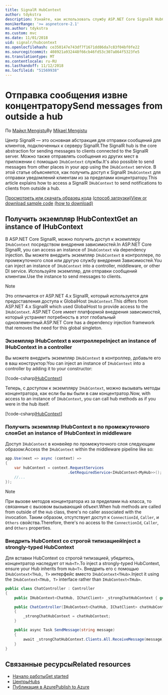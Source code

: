 ```yaml
---
title: SignalR HubContext
author: tdykstra
description: Узнайте, как использовать службу ASP.NET Core SignalR HubContext для отправки уведомлений клиентам из за пределами концентратору.
monikerRange: '>= aspnetcore-2.1'
ms.author: tdykstra
ms.custom: mvc
ms.date: 11/01/2018
uid: signalr/hubcontext
ms.openlocfilehash: ce350147e743df7f1671dd86da7c83f04bf0fe22
ms.sourcegitcommit: 408921a932448f66cb46fd53c307a864f5323fe5
ms.translationtype: MT
ms.contentlocale: ru-RU
ms.lasthandoff: 11/12/2018
ms.locfileid: "51569938"
---
```

# <a name="send-messages-from-outside-a-hub"></a><span data-ttu-id="67f02-103">Отправка сообщения извне концентратору</span><span class="sxs-lookup"><span data-stu-id="67f02-103">Send messages from outside a hub</span></span>

<span data-ttu-id="67f02-104">По [Майкл Mengistu](https://twitter.com/MikaelM_12)</span><span class="sxs-lookup"><span data-stu-id="67f02-104">By [Mikael Mengistu](https://twitter.com/MikaelM_12)</span></span>

<span data-ttu-id="67f02-105">Центр SignalR — это основная абстракция для отправки сообщений для клиентов, подключенных к серверу SignalR.</span><span class="sxs-lookup"><span data-stu-id="67f02-105">The SignalR hub is the core abstraction for sending messages to clients connected to the SignalR server.</span></span> <span data-ttu-id="67f02-106">Можно также отправлять сообщения из других мест в приложении с помощью `IHubContext` службы.</span><span class="sxs-lookup"><span data-stu-id="67f02-106">It's also possible to send messages from other places in your app using the `IHubContext` service.</span></span> <span data-ttu-id="67f02-107">В этой статье объясняется, как получить доступ к SignalR `IHubContext` для отправки уведомлений клиентам из за пределами концентратору.</span><span class="sxs-lookup"><span data-stu-id="67f02-107">This article explains how to access a SignalR `IHubContext` to send notifications to clients from outside a hub.</span></span>

<span data-ttu-id="67f02-108">[Просмотреть или скачать образец кода](https://github.com/aspnet/Docs/tree/master/aspnetcore/signalr/hubcontext/sample/) [(способ загрузки)](xref:index#how-to-download-a-sample)</span><span class="sxs-lookup"><span data-stu-id="67f02-108">[View or download sample code](https://github.com/aspnet/Docs/tree/master/aspnetcore/signalr/hubcontext/sample/) [(how to download)](xref:index#how-to-download-a-sample)</span></span>

## <a name="get-an-instance-of-ihubcontext"></a><span data-ttu-id="67f02-109">Получить экземпляр IHubContext</span><span class="sxs-lookup"><span data-stu-id="67f02-109">Get an instance of IHubContext</span></span>

<span data-ttu-id="67f02-110">В ASP.NET Core SignalR, можно получить доступ к экземпляру `IHubContext` посредством внедрения зависимостей.</span><span class="sxs-lookup"><span data-stu-id="67f02-110">In ASP.NET Core SignalR, you can access an instance of `IHubContext` via dependency injection.</span></span> <span data-ttu-id="67f02-111">Вы можете внедрить экземпляр `IHubContext` в контроллере, по промежуточного слоя или другую службу внедрения Зависимостей.</span><span class="sxs-lookup"><span data-stu-id="67f02-111">You can inject an instance of `IHubContext` into a controller, middleware, or other DI service.</span></span> <span data-ttu-id="67f02-112">Используйте экземпляр, для отправки сообщений клиентам.</span><span class="sxs-lookup"><span data-stu-id="67f02-112">Use the instance to send messages to clients.</span></span>

> [!NOTE]
> <span data-ttu-id="67f02-113">Это отличается от ASP.NET 4.x SignalR, который используется для предоставления доступа к GlobalHost `IHubContext`.</span><span class="sxs-lookup"><span data-stu-id="67f02-113">This differs from ASP.NET 4.x SignalR which used GlobalHost to provide access to the `IHubContext`.</span></span> <span data-ttu-id="67f02-114">ASP.NET Core имеет платформой внедрения зависимостей, который устраняет потребность в этот глобальный одноэлементный.</span><span class="sxs-lookup"><span data-stu-id="67f02-114">ASP.NET Core has a dependency injection framework that removes the need for this global singleton.</span></span>

### <a name="inject-an-instance-of-ihubcontext-in-a-controller"></a><span data-ttu-id="67f02-115">Экземпляр IHubContext в контроллере</span><span class="sxs-lookup"><span data-stu-id="67f02-115">Inject an instance of IHubContext in a controller</span></span>

<span data-ttu-id="67f02-116">Вы можете внедрить экземпляр `IHubContext` в контроллер, добавьте его в ваш конструктор:</span><span class="sxs-lookup"><span data-stu-id="67f02-116">You can inject an instance of `IHubContext` into a controller by adding it to your constructor:</span></span>

[!code-csharp[IHubContext](hubcontext/sample/Controllers/HomeController.cs?range=12-19,57)]

<span data-ttu-id="67f02-117">Теперь, с доступом к экземпляру `IHubContext`, можно вызывать методы концентратора, как если бы вы были в сам концентратор.</span><span class="sxs-lookup"><span data-stu-id="67f02-117">Now, with access to an instance of `IHubContext`, you can call hub methods as if you were in the hub itself.</span></span>

[!code-csharp[IHubContext](hubcontext/sample/Controllers/HomeController.cs?range=21-25)]

### <a name="get-an-instance-of-ihubcontext-in-middleware"></a><span data-ttu-id="67f02-118">Получить экземпляр IHubContext в по промежуточного слоя</span><span class="sxs-lookup"><span data-stu-id="67f02-118">Get an instance of IHubContext in middleware</span></span>

<span data-ttu-id="67f02-119">Доступ `IHubContext` в конвейер по промежуточного слоя следующим образом:</span><span class="sxs-lookup"><span data-stu-id="67f02-119">Access the `IHubContext` within the middleware pipeline like so:</span></span>

```csharp
app.Use(next => async (context) =>
{
    var hubContext = context.RequestServices
                            .GetRequiredService<IHubContext<MyHub>>();
    //...
});
```

> [!NOTE]
> <span data-ttu-id="67f02-120">При вызове методов концентратора из за пределами `Hub` класса, то связанные с вызовом вызывающий объект.</span><span class="sxs-lookup"><span data-stu-id="67f02-120">When hub methods are called from outside of the `Hub` class, there's no caller associated with the invocation.</span></span> <span data-ttu-id="67f02-121">Таким образом, отсутствует доступ к `ConnectionId`, `Caller`, и `Others` свойства.</span><span class="sxs-lookup"><span data-stu-id="67f02-121">Therefore, there's no access to the `ConnectionId`, `Caller`, and `Others` properties.</span></span>

### <a name="inject-a-strongly-typed-hubcontext"></a><span data-ttu-id="67f02-122">Внедрить HubContext со строгой типизацией</span><span class="sxs-lookup"><span data-stu-id="67f02-122">Inject a strongly-typed HubContext</span></span>

<span data-ttu-id="67f02-123">Для вставки HubContext со строгой типизацией, убедитесь, концентратор наследует от `Hub<T>`.</span><span class="sxs-lookup"><span data-stu-id="67f02-123">To inject a strongly-typed HubContext, ensure your Hub inherits from `Hub<T>`.</span></span> <span data-ttu-id="67f02-124">Внедрить его с помощью `IHubContext<THub, T>` интерфейс вместо `IHubContext<THub>`.</span><span class="sxs-lookup"><span data-stu-id="67f02-124">Inject it using the `IHubContext<THub, T>` interface rather than `IHubContext<THub>`.</span></span>

```csharp
public class ChatController : Controller
{
    public IHubContext<ChatHub, IChatClient> _strongChatHubContext { get; }

    public ChatController(IHubContext<ChatHub, IChatClient> chatHubContext)
    {
        _strongChatHubContext = chatHubContext;
    }

    public async Task SendMessage(string message)
    {
        await _strongChatHubContext.Clients.All.ReceiveMessage(message);
    }
}
```

## <a name="related-resources"></a><span data-ttu-id="67f02-125">Связанные ресурсы</span><span class="sxs-lookup"><span data-stu-id="67f02-125">Related resources</span></span>

* [<span data-ttu-id="67f02-126">Начало работы</span><span class="sxs-lookup"><span data-stu-id="67f02-126">Get started</span></span>](xref:tutorials/signalr)
* [<span data-ttu-id="67f02-127">Центры</span><span class="sxs-lookup"><span data-stu-id="67f02-127">Hubs</span></span>](xref:signalr/hubs)
* [<span data-ttu-id="67f02-128">Публикация в Azure</span><span class="sxs-lookup"><span data-stu-id="67f02-128">Publish to Azure</span></span>](xref:signalr/publish-to-azure-web-app)
